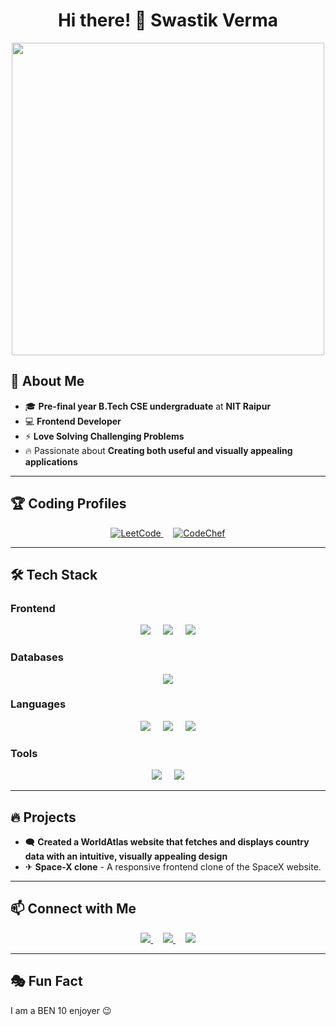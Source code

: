 <h1 align="center">Hi there! 👋 Swastik Verma</h1>

<p align="center">
  <img src="https://media.tenor.com/VpH1sdRdKnoAAAAC/ben10-oliver10.gif" width="500">
</p>

## 🚀 About Me  
- 🎓 **Pre-final year B.Tech CSE undergraduate** at **NIT Raipur**
- 💻 **Frontend Developer**
- ⚡ **Love Solving Challenging Problems**
- 🔥 Passionate about **Creating both useful and visually appealing applications**

---

## 🏆 Coding Profiles  
<p align="center">
  <a href="https://leetcode.com/rust_bucket">
    <img src="https://img.shields.io/badge/LEETCODE-F89F1B?style=for-the-badge&logo=leetcode&logoColor=white" alt="LeetCode">
  </a>
  &nbsp;&nbsp;&nbsp;
  <a href="https://www.codechef.com/users/swastikverma11">
    <img src="https://img.shields.io/badge/CODECHEF-89499E?style=for-the-badge&logo=codechef&logoColor=white" alt="CodeChef">
  </a>
</p>

---

## 🛠️ Tech Stack  

### **Frontend**  
<p align="center">
  <img src="https://img.shields.io/badge/REACT-61DAFB?style=for-the-badge&logo=react&logoColor=black">
  &nbsp;&nbsp;&nbsp;
  <img src="https://img.shields.io/badge/NEXT.JS-000000?style=for-the-badge&logo=next.js&logoColor=white">
  &nbsp;&nbsp;&nbsp;
  <img src="https://img.shields.io/badge/TAILWIND_CSS-06B6D4?style=for-the-badge&logo=tailwind-css&logoColor=white">
</p>

### **Databases**  
<p align="center">
  <img src="https://img.shields.io/badge/MONGODB-47A248?style=for-the-badge&logo=mongodb&logoColor=white">
</p>

### **Languages**  
<p align="center">
  <img src="https://img.shields.io/badge/C++-00599C?style=for-the-badge&logo=c%2B%2B&logoColor=white">
  &nbsp;&nbsp;&nbsp;
  <img src="https://img.shields.io/badge/JAVA-007396?style=for-the-badge&logo=java&logoColor=white">
  &nbsp;&nbsp;&nbsp;
  <img src="https://img.shields.io/badge/JAVASCRIPT-F7DF1E?style=for-the-badge&logo=javascript&logoColor=black">
</p>

### **Tools**  
<p align="center">
  <img src="https://img.shields.io/badge/GIT-F05032?style=for-the-badge&logo=git&logoColor=white">
  &nbsp;&nbsp;&nbsp;
  <img src="https://img.shields.io/badge/GITHUB-181717?style=for-the-badge&logo=github&logoColor=white">
</p>

---

## 🔥 Projects  
- 🗨 **Created a WorldAtlas website that fetches and displays country data with an intuitive, visually appealing design**  
- ✈ **Space-X clone** - A responsive frontend clone of the SpaceX website.  

---

## 📫 Connect with Me  
<p align="center">
  <a href="mailto:swastikverma478@gmail.com">
    <img src="https://img.shields.io/badge/EMAIL-D14836?style=for-the-badge&logo=gmail&logoColor=white">
  </a>
  &nbsp;&nbsp;&nbsp;
  <a href="https://www.linkedin.com/in/swastikverma">
    <img src="https://img.shields.io/badge/LINKEDIN-0077B5?style=for-the-badge&logo=linkedin&logoColor=white">
  </a>
  &nbsp;&nbsp;&nbsp;
  <a href="https://www.instagram.com/swastikverma__">
    <img src="https://img.shields.io/badge/INSTAGRAM-E4405F?style=for-the-badge&logo=instagram&logoColor=white">
  </a>
</p>

---

## 🎭 Fun Fact  
I am a BEN 10 enjoyer 😉  
